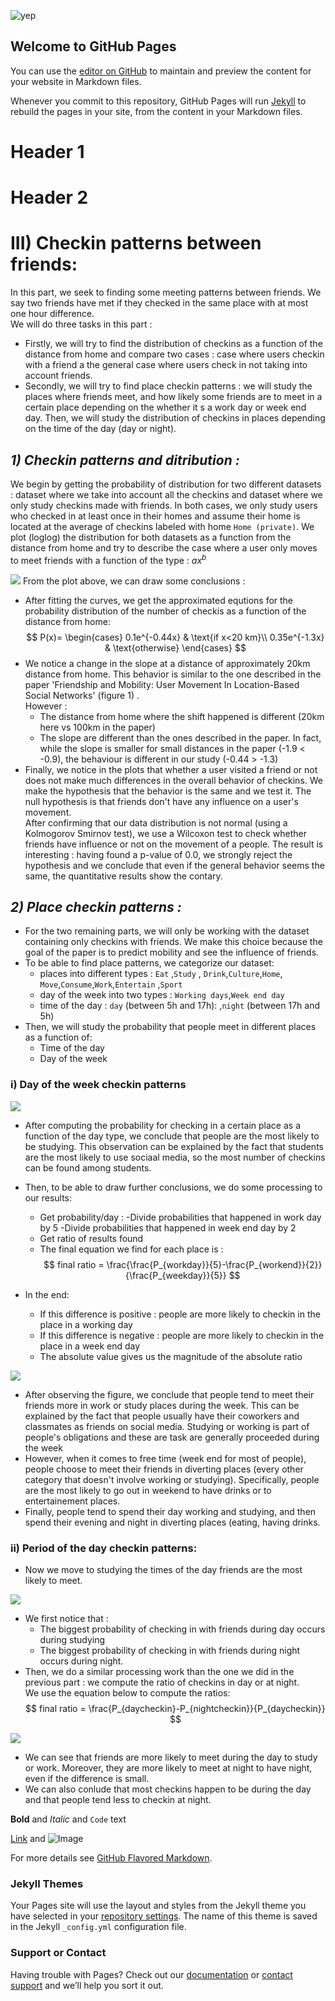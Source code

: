 ![yep](/assets/too-busy-coding.jpeg)
 
## Welcome to GitHub Pages

You can use the [editor on GitHub](https://github.com/TheAzouz/Project_ADA.github.io/edit/gh-pages/index.md) to maintain
and preview the content for your website in Markdown files.

Whenever you commit to this repository, GitHub Pages will run [Jekyll](https://jekyllrb.com/) to rebuild the pages in
your site, from the content in your Markdown files.

# **Header 1**

# **Header 2**

# **III) Checkin patterns between friends:**

In this part, we seek to finding some meeting patterns between friends. We say two friends have met if they checked in
the same place with at most one hour difference.  
We will do three tasks in this part :

- Firstly, we will try to find the distribution of checkins as a function of the distance from home and compare two
  cases : case where users checkin with a friend a the general case where users check in not taking into account
  friends.
- Secondly, we will try to find place checkin patterns : we will study the places where friends meet, and how likely
  some friends are to meet in a certain place depending on the whether it s a work day or week end day. Then, we will
  study the distribution of checkins in places depending on the time of the day (day or night).

## *1) Checkin patterns and ditribution :*

We begin by getting the probability of distribution for two different datasets : dataset where we take into account all
the checkins and dataset where we only study checkins made with friends. In both cases, we only study users who checked
in at least once in their homes and assume their home is located at the average of checkins labeled with
home `Home (private)`. We plot (loglog) the distribution for both datasets as a function from the distance from home and
try to describe the case where a user only moves to meet friends with a function of the type : $ax^b$

![](/assets/img1-selim.png)
From the plot above, we can draw some conclusions :

- After fitting the curves, we get the approximated equtions for the probability distribution of the number of checkis
  as a function of the distance from home:
  $$ P(x)= \begin{cases} 0.1e^{-0.44x} & \text{if x<20 km}\\ 0.35e^{-1.3x} & \text{otherwise} \end{cases} $$
- We notice a change in the slope at a distance of approximately 20km distance from home. This behavior is similar to
  the one described in the paper 'Friendship and Mobility: User Movement In Location-Based Social Networks' (figure 1)
  .  
  However :
    - The distance from home where the shift happened is different (20km here vs 100km in the paper)
    - The slope are different than the ones described in the paper. In fact, while the slope is smaller for small
      distances in the paper (-1.9 < -0.9), the behaviour is different in our study (-0.44 > -1.3)
- Finally, we notice in the plots that whether a user visited a friend or not does not make much differences in the
  overall behavior of checkins. We make the hypothesis that the behavior is the same and we test it. The null hypothesis
  is that friends don't have any influence on a user's movement.  
  After confirming that our data distribution is not normal (using a Kolmogorov Smirnov test), we use a Wilcoxon test to
  check whether friends have influence or not on the movement of a people. The result is interesting : having found a
  p-value of 0.0, we strongly reject the hypothesis and we conclude that even if the general behavior seems the same,
  the quantitative results show the contary.

## *2) Place checkin patterns :*

- For the two remaining parts, we will only be working with the dataset containing only checkins with friends. We make
  this choice because the goal of the paper is to predict mobility and see the influence of friends.
- To be able to find place patterns, we categorize our dataset:
    - places into different types : `Eat` ,`Study` , `Drink`,`Culture`,`Home`, `Move`,`Consume`,`Work`,`Entertain`
      ,`Sport`
    - day of the week into two types : `Working days`,`Week end day`
    - time of the day : `day` (between 5h and 17h): ,`night` (between 17h and 5h)
- Then, we will study the probability that people meet in different places as a function of:
    - Time of the day
    - Day of the week

### i) Day of the week checkin patterns

![](/assets/img2-selim.png)

- After computing the probability for checking in a certain place as a function of the day type, we conclude that people
  are the most likely to be studying. This observation can be explained by the fact that students are the most likely to
  use sociaal media, so the most number of checkins can be found among students.

- Then, to be able to draw further conclusions, we do some processing to our results:
    - Get probability/day :
      -Divide probabilities that happened in work day by 5 -Divide probabilities that happened in week end day by 2
    - Get ratio of results found
    - The final equation we find for each place is :
      $$ final ratio = \frac{\frac{P_{workday}}{5}-\frac{P_{workend}}{2}}{\frac{P_{weekday}}{5}} $$
- In the end:
    - If this difference is positive : people are more likely to checkin in the place in a working day
    - If this difference is negative : people are more likely to checkin in the place in a week end day
    - The absolute value gives us the magnitude of the absolute ratio

![](/assets/img3-selim.png)

- After observing the figure, we conclude that people tend to meet their friends more in work or study places during the
  week. This can be explained by the fact that people usually have their coworkers and classmates as friends on social
  media. Studying or working is part of people's obligations and these are task are generally proceeded during the week
- However, when it comes to free time (week end for most of people), people choose to meet their friends in diverting
  places (every other category that doesn't involve working or studying). Specifically, people are the most likely to go
  out in weekend to have drinks or to entertainement places.
- Finally, people tend to spend their day working and studying, and then spend their evening and night in diverting
  places (eating, having drinks.

### ii) Period of the day checkin patterns:

- Now we move to studying the times of the day friends are the most likely to meet.

![](/assets/img4-selim.png)

- We first notice that :
    - The biggest probability of checking in with friends during day occurs during studying
    - The biggest probability of checking in with friends during night occurs during night.
- Then, we do a similar processing work than the one we did in the previous part : we compute the ratio of checkins in
  day or at night.  
  We use the equation below to compute the ratios:
  $$ final ratio = \frac{P_{daycheckin}-P_{nightcheckin}}{P_{daycheckin}} $$

![](/assets/img5-selim.png)

- We can see that friends are more likely to meet during the day to study or work. Moreover, they are more likely to
  meet at night to have night, even if the difference is small.
- We can also conlude that most checkins happen to be during the day and that people tend less to checkin at night.

**Bold** and _Italic_ and `Code` text

[Link](url) and ![Image](src)

For more details see [GitHub Flavored Markdown](https://guides.github.com/features/mastering-markdown/).

### Jekyll Themes

Your Pages site will use the layout and styles from the Jekyll theme you have selected in
your [repository settings](https://github.com/TheAzouz/Project_ADA.github.io/settings). The name of this theme is saved
in the Jekyll `_config.yml` configuration file.

### Support or Contact

Having trouble with Pages? Check out our [documentation](https://docs.github.com/categories/github-pages-basics/)
or [contact support](https://github.com/contact) and we’ll help you sort it out.
